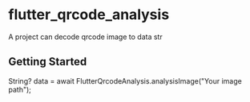 # flutter_qrcode_analysis

A project can decode qrcode image to data str

## Getting Started

String? data = await FlutterQrcodeAnalysis.analysisImage("Your image path");

